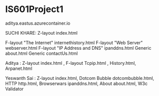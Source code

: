 # IS601Project1


aditya.eastus.azurecontainer.io

SUCHI KHARE:
    Z-layout index.html</p>
    F-layout "The Internet" internethistory.html
    F-layout "Web Server" webserver.html
    F-layout "IP Address and DNS" ipanddns.html
    Generic about.html
    Generic contactUs.html

Aditya : Z-layout index.html , 
         F-layout Tcpip.html , History.html, Arpanet.html

Yeswanth Sai : Z-layout index.html, Dotcom Bubble dotcombubble.html, HTTP http.html, Browserwars ipanddns.html, About about.html, W3c Validator 
